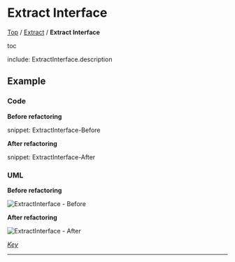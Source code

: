 # Extract Interface

[Top](../README.md) / [Extract](./README.md) / **Extract Interface**

toc

include: ExtractInterface.description

## Example

### Code

**Before refactoring**

snippet: ExtractInterface-Before

**After refactoring**

snippet: ExtractInterface-After

### UML

**Before refactoring**

![ExtractInterface - Before](../../uml/Before/Extract/ExtractInterface.svg?raw=true)

**After refactoring**

![ExtractInterface - After](../../uml/After/Extract/ExtractInterface.svg?raw=true)

*[Key](../../uml/Keys/FullKey.svg)*

-----

